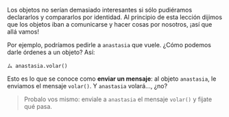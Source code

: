 Los objetos no serían demasiado interesantes si sólo pudiéramos declararlos y compararlos por identidad. Al principio de esta lección dijimos que los objetos iban a comunicarse y hacer cosas por nosotros, ¡así que allá vamos!

Por ejemplo, podríamos pedirle a `anastasia` que vuele. ¿Cómo podemos darle órdenes a un objeto? Así:

```wollok
ム anastasia.volar()

```

Esto es lo que se conoce como **enviar un mensaje**: al objeto `anastasia`, le enviamos el mensaje `volar()`. Y `anastasia` volará..., ¿no?

> Probalo vos mismo: enviale a `anastasia` el mensaje `volar()` y fijate qué pasa. 


